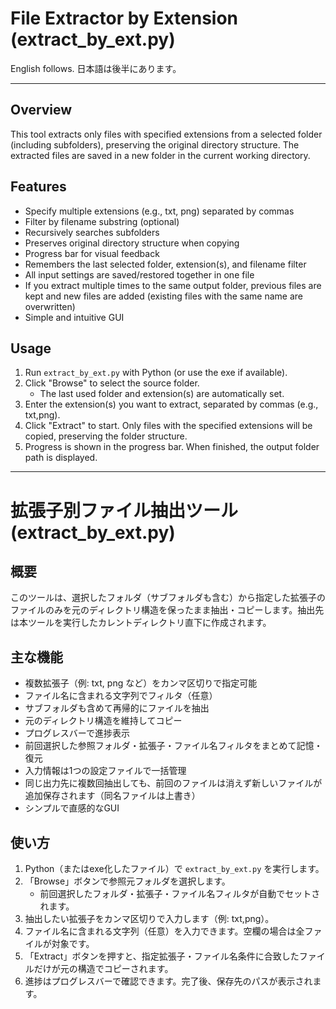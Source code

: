 # File Extractor by Extension (extract_by_ext.py)

English follows. 日本語は後半にあります。

---

## Overview
This tool extracts only files with specified extensions from a selected folder (including subfolders), preserving the original directory structure. The extracted files are saved in a new folder in the current working directory.

## Features
- Specify multiple extensions (e.g., txt, png) separated by commas
- Filter by filename substring (optional)
- Recursively searches subfolders
- Preserves original directory structure when copying
- Progress bar for visual feedback
- Remembers the last selected folder, extension(s), and filename filter
- All input settings are saved/restored together in one file
- If you extract multiple times to the same output folder, previous files are kept and new files are added (existing files with the same name are overwritten)
- Simple and intuitive GUI

## Usage
1. Run `extract_by_ext.py` with Python (or use the exe if available).
2. Click "Browse" to select the source folder.
   - The last used folder and extension(s) are automatically set.
3. Enter the extension(s) you want to extract, separated by commas (e.g., txt,png).
4. Click "Extract" to start. Only files with the specified extensions will be copied, preserving the folder structure.
5. Progress is shown in the progress bar. When finished, the output folder path is displayed.

---

# 拡張子別ファイル抽出ツール (extract_by_ext.py)

## 概要
このツールは、選択したフォルダ（サブフォルダも含む）から指定した拡張子のファイルのみを元のディレクトリ構造を保ったまま抽出・コピーします。抽出先は本ツールを実行したカレントディレクトリ直下に作成されます。

## 主な機能
- 複数拡張子（例: txt, png など）をカンマ区切りで指定可能
- ファイル名に含まれる文字列でフィルタ（任意）
- サブフォルダも含めて再帰的にファイルを抽出
- 元のディレクトリ構造を維持してコピー
- プログレスバーで進捗表示
- 前回選択した参照フォルダ・拡張子・ファイル名フィルタをまとめて記憶・復元
- 入力情報は1つの設定ファイルで一括管理
- 同じ出力先に複数回抽出しても、前回のファイルは消えず新しいファイルが追加保存されます（同名ファイルは上書き）
- シンプルで直感的なGUI

## 使い方
1. Python（またはexe化したファイル）で `extract_by_ext.py` を実行します。
2. 「Browse」ボタンで参照元フォルダを選択します。
   - 前回選択したフォルダ・拡張子・ファイル名フィルタが自動でセットされます。
3. 抽出したい拡張子をカンマ区切りで入力します（例: txt,png）。
4. ファイル名に含まれる文字列（任意）を入力できます。空欄の場合は全ファイルが対象です。
5. 「Extract」ボタンを押すと、指定拡張子・ファイル名条件に合致したファイルだけが元の構造でコピーされます。
6. 進捗はプログレスバーで確認できます。完了後、保存先のパスが表示されます。 